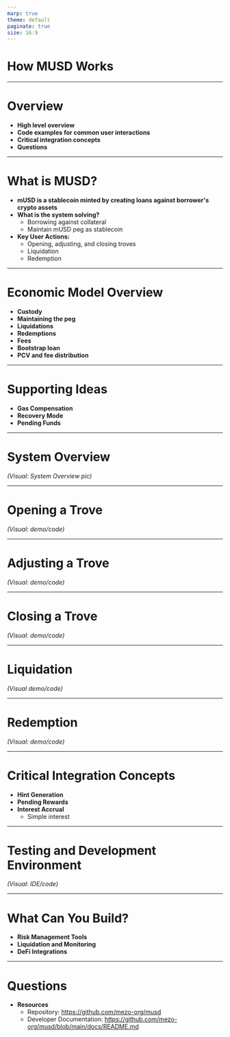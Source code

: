 ```yaml
---
marp: true
theme: default
paginate: true
size: 16:9
---
```


# How MUSD Works

---

# Overview

- **High level overview**
- **Code examples for common user interactions**
- **Critical integration concepts**
- **Questions**

---

# What is MUSD?

- **mUSD is a stablecoin minted by creating loans against borrower's crypto assets**
- **What is the system solving?**
  - Borrowing against collateral
  - Maintain mUSD peg as stablecoin
- **Key User Actions:**
  - Opening, adjusting, and closing troves
  - Liquidation
  - Redemption

---

# Economic Model Overview

- **Custody**
- **Maintaining the peg**
- **Liquidations**
- **Redemptions**
- **Fees**
- **Bootstrap loan**
- **PCV and fee distribution**

---

# Supporting Ideas

- **Gas Compensation**
- **Recovery Mode**
- **Pending Funds**

---

# System Overview
*(Visual: System Overview pic)*

---

# Opening a Trove
*(Visual: demo/code)*

---

# Adjusting a Trove
*(Visual: demo/code)*

---

# Closing a Trove
*(Visual: demo/code)*

---

# Liquidation
*(Visual demo/code)*

---

# Redemption
*(Visual: demo/code)*

---

# Critical Integration Concepts

- **Hint Generation**
- **Pending Rewards**
- **Interest Accrual**
  - Simple interest

---

# Testing and Development Environment
*(Visual: IDE/code)*

---

# What Can You Build?

- **Risk Management Tools**
- **Liquidation and Monitoring**
- **DeFi Integrations**

---

# Questions

- **Resources**
  - Repository: https://github.com/mezo-org/musd
  - Developer Documentation: https://github.com/mezo-org/musd/blob/main/docs/README.md